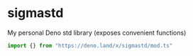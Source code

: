 # sigmastd
My personal Deno std library (exposes convenient functions)

```ts
import {} from "https://deno.land/x/sigmastd/mod.ts"
```
